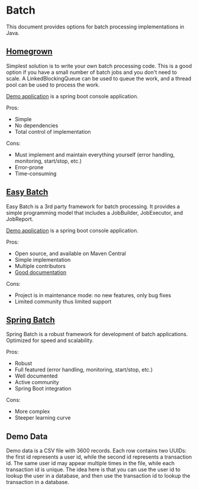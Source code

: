 # Batch
This document provides options for batch processing implementations in Java. 

## [Homegrown](https://github.com/jimnewpower/batch/tree/main/homegrown)
Simplest solution is to write your own batch processing code. This is a good option if you have a small number of batch jobs and you don't need to scale. A LinkedBlockingQueue can be used to queue the work, and a thread pool can be used to process the work. 

[Demo application](https://github.com/jimnewpower/batch/tree/main/homegrown) is a spring boot console application.

Pros:
* Simple
* No dependencies
* Total control of implementation

Cons:
* Must implement and maintain everything yourself (error handling, monitoring, start/stop, etc.)
* Error-prone
* Time-consuming

## [Easy Batch](https://github.com/j-easy/easy-batch)
Easy Batch is a 3rd party framework for batch processing. It provides a simple programming model that includes a JobBuilder, JobExecutor, and JobReport.

[Demo application](https://github.com/jimnewpower/batch/tree/main/easy) is a spring boot console application.

Pros:
* Open source, and available on Maven Central
* Simple implementation
* Multiple contributors
* [Good documentation](https://github.com/j-easy/easy-batch/wiki/getting-started)

Cons:
* Project is in maintenance mode: no new features, only bug fixes
* Limited community thus limited support

## [Spring Batch](https://spring.io/projects/spring-batch)
Spring Batch is a robust framework for development of batch applications. Optimized for speed and scalability. 

Pros:
* Robust
* Full featured (error handling, monitoring, start/stop, etc.)
* Well documented
* Active community
* Spring Boot integration

Cons:
* More complex
* Steeper learning curve

## Demo Data
Demo data is a CSV file with 3600 records. Each row contains two UUIDs: the first id represents a user id, while the second id represents a transaction id. The same user id may appear multiple times in the file, while each transaction id is unique. The idea here is that you can use the user id to lookup the user in a database, and then use the transaction id to lookup the transaction in a database.



